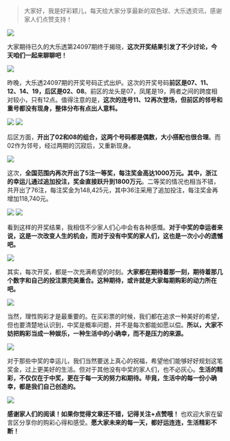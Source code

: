 > 大家好，我是好彩颖儿，每天给大家分享最新的双色球、大乐透资讯，感谢家人们点赞支持！


![](https://cdn.jsdelivr.net/gh/wangwenjie1314/PicCDN/2024-8-22/1724288384247-image.png)


大家期待已久的大乐透第24097期终于揭晓，**这次开奖结果引发了不少讨论，今天咱们一起来聊聊吧！**


![](https://cdn.jsdelivr.net/gh/wangwenjie1314/PicCDN/2024-8-22/1724288514264-image.png)


昨晚，大乐透24097期的开奖号码正式出炉。这次的开奖号码**前区是07、11、12、14、19，后区是02、08**。前区的龙头是07，凤尾是19，两者之间的跨度相对较小，只有12点。值得注意的是，**这次的连号11、12再次登场，但前区的邻号和重号都没有现身，整体分布有点出人意料。**


![](https://cdn.jsdelivr.net/gh/wangwenjie1314/PicCDN/2024-8-22/1724288529577-image.png)
![](https://cdn.jsdelivr.net/gh/wangwenjie1314/PicCDN/2024-8-22/1724288538684-image.png)


后区方面，**开出了02和08的组合，这两个号码都是偶数，大小搭配也很合理**。而02作为邻号，经过两期的沉寂后，又重新现身。


![](https://cdn.jsdelivr.net/gh/wangwenjie1314/PicCDN/2024-8-22/1724288626669-image.png)


这次，**全国范围内再次开出了5注一等奖，每注奖金高达1000万元。其中，浙江的幸运儿通过追加投注，奖金直接跃升到1800万元**。二等奖的情况也相当不错，共开出了76注，每注奖金为148,425元，其中36注采用了追加投注，每注奖金再增加118,740元。


![](https://cdn.jsdelivr.net/gh/wangwenjie1314/PicCDN/2024-8-22/1724288640423-image.png)
![](https://cdn.jsdelivr.net/gh/wangwenjie1314/PicCDN/2024-8-22/1724288651322-image.png)


看到这样的开奖结果，我相信不少家人们心中会有各种感慨。**对于中奖的幸运者来说，这是一次改变人生的机会，而对于没有中奖的家人们，这也是一次小小的遗憾吧。**


![](https://cdn.jsdelivr.net/gh/wangwenjie1314/PicCDN/2024-8-22/1724288716269-image.png)


其实，每次开奖，都是一次充满希望的时刻。**大家都在期待着那一刻，期待着那几个数字和自己的投注票完美重合。这种期待，或许就是大家每期购彩的动力所在吧。**


![](https://cdn.jsdelivr.net/gh/wangwenjie1314/PicCDN/2024-8-22/1724288768494-image.png)


当然，理性购彩才是最重要的。在买彩票的时候，我们都在追求一种美好的希望，但也要清楚地认识到，中奖是概率问题，并不是每次都能如愿以偿。**所以，大家不妨把购彩当成一种娱乐，一种生活中的小确幸，而不是压力的来源。**


![](https://cdn.jsdelivr.net/gh/wangwenjie1314/PicCDN/2024-8-22/1724288793680-image.png)


对于那些中奖的幸运儿，我们当然要送上真心的祝福，希望他们能够好好规划这笔奖金，过上更美好的生活。但对于其他没有中奖的家人们，也不必灰心。**生活的精彩，不仅仅在于中奖，更在于每一天的努力和期待。毕竟，生活中的每一份小确幸，都是我们自己创造的。**

![](https://cdn.jsdelivr.net/gh/wangwenjie1314/PicCDN/2024-8-14/1723625207468-image.png)

**感谢家人们的阅读！如果你觉得文章还不错，记得关注+点赞哦！** 也欢迎大家在留言区分享你的购彩心得和感受。**愿大家未来的每一天，都好运连连，生活精彩不断！**